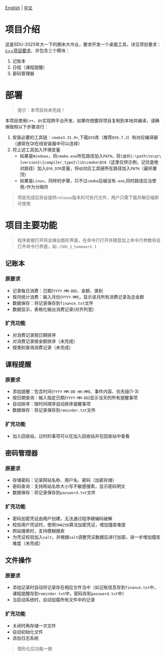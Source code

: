 [English](README_en.MD) | [中文](README.MD)
# 项目介绍
这是SDU-2025年大一下的期末大作业，要求开发一个桌面工具，详见项目要求：[c++项目要求](https://github.com/YanniYang-PolyU/2025-Cplusplus-Project)，并包含三个模块：
1. 记账本
2. 日程（课程提醒）
3. 密码管理器
# 部署
> 提示：本项目尚未完成！

本项目使用`C++`、`Qt`实现跨平台开发，如果你想要将项目复制到本地并编译，请确保按照以下步骤进行：
1. 安装必要的工具链：`cmake3.31.0+`,下载`Qt6`库（推荐`Qt6.7.3`）和对应编译器（通常在Qt在线安装器中可以选择）
2. 将上述工具加入环境变量
   - 如果是`Windows`，将`cmake.exe`所在路径加入`PATH`，将`{盘符}:\path\to\qt\{version}\{compiler_type}\lib\cmake\Qt6`（这里仅供示例，记住是绝对路径）加入`Qt6_DIR`变量，将qt对应工具链所在路径加入`PATH`（最好置顶）
   - 如果是`Linux`，同样的步骤，只不过`cmake`后缀没有`.exe`,同时路径应当使用`/`作为分隔符
> 项目完成后将会提供`release`版本的可执行文件，用户只需下载并解压缩即可使用

# 项目主要功能
> 程序直接打开将会弹出图形界面，在命令行打开并随意加上命令行参数将会打开命令行界面，如`./SDU_2_homework 1`

## 记账本
### 原要求
- 记录每日消费：日期(`YYYY-MM-DD`)、金额、类别
- 按月统计消费：输入月份(`YYYY-MM`)，显示该月所有消费记录及总金额
- 数据保存：将记录保存到`finance.txt`文件
- 数据显示，表格化输出消费记录(对齐列宽)
### 扩充功能
- 对消费记录按日期排序
- 对消费记录按金额排序（未完成）
- 按类别查询消费记录（未完成）
## 课程提醒
### 原要求
- 添加提醒：包含时间(`YYYY-MM-DD HH:MM`)、事件内容、优先级(1-3)
- 按日期查询：输入指定日期(`YYYY-MM-DD`)显示当天的所有提醒事项
- 自动排序：按时间顺序自动排序提醒事项
- 数据保存：将记录保存到`reminder.txt`文件
### 扩充功能
- 加入回收站，过时的事项可以在加入回收站并在回收站中查看
## 密码管理器
### 原要求
- 存储密码：记录网站名称、用户名、密码（加密存储）
- 密码查询：支持网站名称大小写不敏感搜索，显示密码明文
- 数据保存：将记录保存到`password.txt`文件
### 扩充功能
- 密码加密凭证由用户创建，无法通过程序硬编码破解
- 校验用户凭证时，使用`SHA256`算法加密凭证，增加撞库难度
- 网站搜索时，支持模糊搜索
- 为凭证校验加入`salt`，并根据`salt`调整凭证数据后进行加密，进一步增加撞库难度（未完成）
## 文件操作
### 原要求
- 添加记录时自动将记录存在相应文件当中（如记账信息存到`finance.txt`中，课程提醒存到`reminder.txt`中，密码存到`password.txt`中）
- 当启动系统时，自动加载所有文件中的记录
### 扩充功能
- 关闭时再存储一次文件
- 自动初始化文件
- 添加日志系统
> 图形化后功能一致
